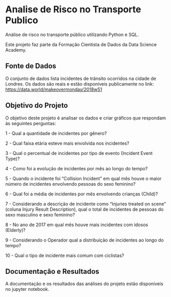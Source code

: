 # Analise de Risco no Transporte Publico

Análise de risco no transporte público utilizando Python e SQL.

Este projeto faz parte da Formação Cientista de Dados da Data Science Academy.

## Fonte de Dados

O conjunto de dados lista incidentes de trânsito ocorridos na cidade de Londres. Os dados são reais e estão disponíveis publicamente no link: https://data.world/makeovermonday/2018w51

## Objetivo do Projeto
O objetivo deste projeto é analisar os dados e criar gráficos que respondam às seguintes perguntas:

1 - Qual a quantidade de incidentes por gênero?

2 - Qual faixa etária esteve mais envolvida nos incidentes?

3 - Qual o percentual de incidentes por tipo de evento (Incident Event Type)?

4 - Como foi a evolução de incidentes por mês ao longo do tempo?

5 - Quando o incidente foi “Collision Incident” em qual mês houve o maior número de incidentes envolvendo pessoas do sexo feminino?

6 - Qual foi a média de incidentes por mês envolvendo crianças (Child)?

7 - Considerando a descrição de incidente como “Injuries treated on scene” (coluna Injury Result Description), qual o total de incidentes de pessoas do sexo masculino e sexo feminino?

8 - No ano de 2017 em qual mês houve mais incidentes com idosos (Elderly)?

9 - Considerando o Operador qual a distribuição de incidentes ao longo do tempo?

10 - Qual o tipo de incidente mais comum com ciclistas?

## Documentação e Resultados

A documentação e os resultados das análises do projeto estão disponíveis no jupyter notebook.